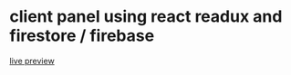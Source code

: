 # client panel using react readux and firestore / firebase

[live preview](https://clientpanel-def5b.firebaseapp.com/)
